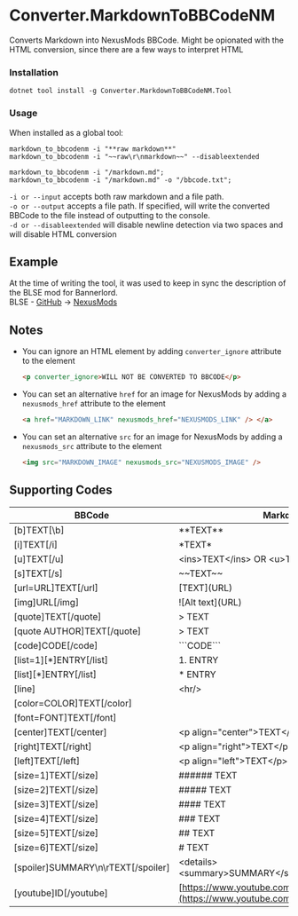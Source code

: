# Converter.MarkdownToBBCodeNM
Converts Markdown into NexusMods BBCode. Might be opionated with the HTML conversion, since there are a few ways to interpret HTML

### Installation
```shell
dotnet tool install -g Converter.MarkdownToBBCodeNM.Tool
```

### Usage
When installed as a global tool:
```shell
markdown_to_bbcodenm -i "**raw markdown**"
markdown_to_bbcodenm -i "~~raw\r\nmarkdown~~" --disableextended

markdown_to_bbcodenm -i "/markdown.md";
markdown_to_bbcodenm -i "/markdown.md" -o "/bbcode.txt";
```
`-i or --input` accepts both raw markdown and a file path.  
`-o or --output` accepts a file path. If specified, will write the
converted BBCode to the file instead of outputting to the console.  
`-d or --disableextended` will disable newline detection via two spaces
and will disable HTML conversion

## Example
At the time of writing the tool, it was used to keep in sync the description of the BLSE mod for Bannerlord.  
BLSE - [GitHub](https://github.com/BUTR/Bannerlord.BLSE) -> [NexusMods](https://www.nexusmods.com/mountandblade2bannerlord/mods/1)

## Notes
* You can ignore an HTML element by adding `converter_ignore` attribute to the element
  ```HTML
  <p converter_ignore>WILL NOT BE CONVERTED TO BBCODE</p>
  ```
* You can set an alternative `href` for an image for NexusMods by adding a `nexusmods_href` attribute to the element
  ```HTML
  <a href="MARKDOWN_LINK" nexusmods_href="NEXUSMODS_LINK" /> </a>
  ```
* You can set an alternative `src` for an image for NexusMods by adding a `nexusmods_src` attribute to the element
  ```HTML
  <img src="MARKDOWN_IMAGE" nexusmods_src="NEXUSMODS_IMAGE" />
  ```
## Supporting Codes
| BBCode                                 | Markdown                                                                  | Implementation |
|----------------------------------------|---------------------------------------------------------------------------|----------------|
| \[b\]TEXT\[\b]                         | \*\*TEXT\*\*                                                              | Markdown       |
| \[i\]TEXT\[/i]                         | \*TEXT\*                                                                  | Markdown       |
| \[u]TEXT\[/u]                          | \<ins\>TEXT\<\/ins\> OR \<u\>TEXT\<\/u\>                                  | HTML           |
| \[s]TEXT\[/s]                          | \~\~TEXT\~\~                                                              | Markdown       |
| \[url=URL]TEXT\[/url]                  | \[TEXT\]\(URL\)                                                           | Markdown       |
| \[img]URL\[/img]                       | \!\[Alt text\]\(URL\)                                                     | Markdown       |
| \[quote]TEXT\[/quote]                  | \> TEXT                                                                   | Markdown       |
| \[quote AUTHOR]TEXT\[/quote]           | \> TEXT                                                                   | Markdown       |
| \[code]CODE\[/code]                    | \`\`\`CODE\`\`\`                                                          | Markdown       |
| \[list=1]\[*]ENTRY\[/list]             | 1. ENTRY                                                                  | Markdown       |
| \[list]\[*]ENTRY\[/list]               | \* ENTRY                                                                  | Markdown       |
| \[line]                                | \<hr\/\>                                                                  | HTML           |
| \[color=COLOR]TEXT\[/color]            |                                                                           |                |
| \[font=FONT]TEXT\[/font]               |                                                                           |                |
| \[center]TEXT\[/center]                | \<p align=\"center\"\>TEXT\<\/p\>                                         | HTML           |
| \[right]TEXT\[/right]                  | \<p align=\"right\"\>TEXT\<\/p\>                                          | HTML           |
| \[left]TEXT\[/left]                    | \<p align=\"left\"\>TEXT\<\/p\>                                           | HTML           |
| \[size=1]TEXT\[/size]                  | ###### TEXT                                                               | Markdown       |
| \[size=2]TEXT\[/size]                  | ##### TEXT                                                                | Markdown       |
| \[size=3]TEXT\[/size]                  | #### TEXT                                                                 | Markdown       |
| \[size=4]TEXT\[/size]                  | ### TEXT                                                                  | Markdown       |
| \[size=5]TEXT\[/size]                  | ## TEXT                                                                   | Markdown       |
| \[size=6]TEXT\[/size]                  | # TEXT                                                                    | Markdown       |
| \[spoiler]SUMMARY\\n\\rTEXT\[/spoiler] | \<details\>\<summary\>SUMMARY\<\/summary\>TEXT\<\/details\>               | HTML           |
| \[youtube]ID\[/youtube]                | \[https://www.youtube.com/watch?v=ID](https://www.youtube.com/watch?v=ID) | Markdown       |
